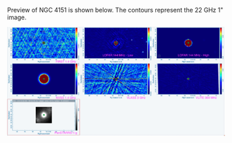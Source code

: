 Preview of NGC 4151 is shown below. The contours represent the 22 GHz 1" image. 

![NGC4151.png](NGC4151.png "NGC4151")

